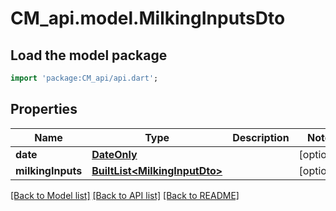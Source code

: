 # CM_api.model.MilkingInputsDto

## Load the model package
```dart
import 'package:CM_api/api.dart';
```

## Properties
Name | Type | Description | Notes
------------ | ------------- | ------------- | -------------
**date** | [**DateOnly**](DateOnly.md) |  | [optional] 
**milkingInputs** | [**BuiltList&lt;MilkingInputDto&gt;**](MilkingInputDto.md) |  | [optional] 

[[Back to Model list]](../README.md#documentation-for-models) [[Back to API list]](../README.md#documentation-for-api-endpoints) [[Back to README]](../README.md)


